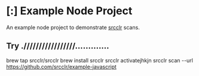 # [:] Example Node Project

An example node project to demonstrate [srcclr](https://www.srcclr.com) scans.

## Try ./////////////////.............


brew tap srcclr/srcclr
brew install srcclr
srcclr activatejhkjn
srcclr scan --url https://github.com/srcclr/example-javascript

